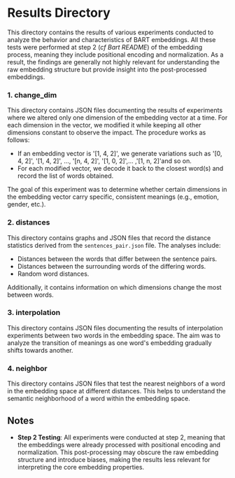# Results Directory

This directory contains the results of various experiments conducted to analyze the behavior and characteristics of BART embeddings. All these tests were performed at step 2 (*cf Bart README*) of the embedding process, meaning they include positional encoding and normalization. As a result, the findings are generally not highly relevant for understanding the raw embedding structure but provide insight into the post-processed embeddings.

### 1. change_dim

This directory contains JSON files documenting the results of experiments where we altered only one dimension of the embedding vector at a time. For each dimension in the vector, we modified it while keeping all other dimensions constant to observe the impact. The procedure works as follows:

- If an embedding vector is '[1, 4, 2]', we generate variations such as '[0, 4, 2]', '[1, 4, 2]', ..., '[n, 4, 2]', '[1, 0, 2]',... ,'[1, n, 2]'and so on.
- For each modified vector, we decode it back to the closest word(s) and record the list of words obtained.

The goal of this experiment was to determine whether certain dimensions in the embedding vector carry specific, consistent meanings (e.g., emotion, gender, etc.).

### 2. distances

This directory contains graphs and JSON files that record the distance statistics derived from the `sentences_pair.json` file. The analyses include:

- Distances between the words that differ between the sentence pairs.
- Distances between the surrounding words of the differing words.
- Random word distances.

Additionally, it contains information on which dimensions change the most between words.

### 3. interpolation

This directory contains JSON files documenting the results of interpolation experiments between two words in the embedding space. The aim was to analyze the transition of meanings as one word's embedding gradually shifts towards another.

### 4. neighbor

This directory contains JSON files that test the nearest neighbors of a word in the embedding space at different distances. This helps to understand the semantic neighborhood of a word within the embedding space.

## Notes

- **Step 2 Testing**: All experiments were conducted at step 2, meaning that the embeddings were already processed with positional encoding and normalization. This post-processing may obscure the raw embedding structure and introduce biases, making the results less relevant for interpreting the core embedding properties.
